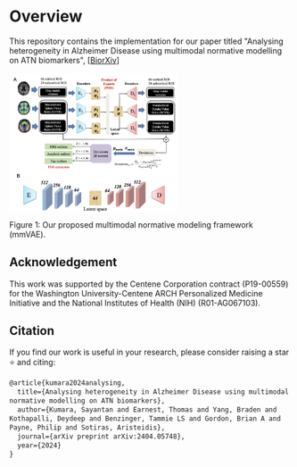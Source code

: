 # Overview
This repository contains the implementation for our paper titled "Analysing heterogeneity in Alzheimer Disease using multimodal normative modelling on ATN biomarkers", [[BiorXiv](https://www.ncbi.nlm.nih.gov/pmc/articles/PMC10473626/)] 

<img align="center" width="60%" height="75%" src="Plots/workflow.png"> 

Figure 1: Our proposed multimodal normative modeling framework (mmVAE).

## Acknowledgement

This work was supported by the Centene Corporation contract (P19-00559) for the Washington University-Centene ARCH Personalized Medicine Initiative and
the National Institutes of Health (NIH) (R01-AG067103). 
  
## Citation
If you find our work is useful in your research, please consider raising a star  :star:  and citing:

```
@article{kumara2024analysing,
  title={Analysing heterogeneity in Alzheimer Disease using multimodal normative modelling on ATN biomarkers},
  author={Kumara, Sayantan and Earnest, Thomas and Yang, Braden and Kothapalli, Deydeep and Benzinger, Tammie LS and Gordon, Brian A and Payne, Philip and Sotiras, Aristeidis},
  journal={arXiv preprint arXiv:2404.05748},
  year={2024}
}
